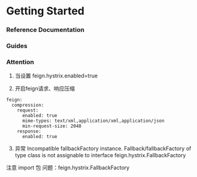 # Getting Started

### Reference Documentation

### Guides

### Attention
1. 当设置 feign.hystrix.enabled=true

2. 开启feign请求、响应压缩
```properties
feign:
  compression:
    request:
      enabled: true
      mime-types: text/xml,application/xml,application/json
      min-request-size: 2048
    response:
      enabled: true
```
3. 异常
Incompatible fallbackFactory instance. Fallback/fallbackFactory of type class is not assignable to interface feign.hystrix.FallbackFactory

注意 import 包 问题：feign.hystrix.FallbackFactory
